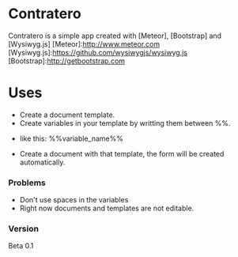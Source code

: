 # Contratero

Contratero is a simple app created with [Meteor], [Bootstrap] and [Wysiwyg.js]
[Meteor]:http://www.meteor.com
[Wysiwyg.js]:https://github.com/wysiwygjs/wysiwyg.js
[Bootstrap]:http://getbootstrap.com

# Uses

  - Create a document template.
  - Create variables in your template by writting them between %%. 
   * like this:   %%variable_name%%
  - Create a document with that template, the form will be created automatically.


### Problems

- Don't use spaces in the variables
- Right now documents and templates are not editable.

### Version

Beta 0.1
